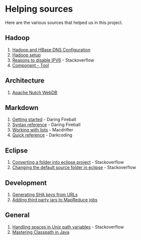 # Helping sources
Here are the various sources that helped us in this project.

## Hadoop
1. [Hadoop and HBase DNS Configuration][hadoop-1]
2. [Hadoop setup][hadoop-2]
3. [Reasons to disable IPV6][hadoop-3] - Stackoverflow
4. [Component - Tool][hadoop-4]

## Architecture
1. [Apache Nutch WebDB][arch-1]

## Markdown
1. [Getting started][markdown-1] - Daring Fireball
2. [Syntax reference][markdown-2] - Daring Fireball
3. [Working with lists][markdown-3] - Macdrifter
4. [Quick reference][markdown-4] - Darkcoding

## Eclipse
1. [Converting a folder into eclipse project][eclipse-1] - Stackoverflow
2. [Changing the default source folder in eclipse][eclipse-2] - Stackoverflow

## Development
1. [Generating SHA keys from URLs][dev-1] 
2. [Adding third party jars to MapReduce jobs][dev-2]

## General
1. [Handling spaces in Unix path variables][gen-1] - Stackoverflow
2. [Mastering Classpath in Java][gen-2]

[markdown-1]: http://daringfireball.net/projects/markdown/basics "Basics"
[markdown-2]: http://daringfireball.net/projects/markdown/syntax "Syntax"
[markdown-3]: http://www.macdrifter.com/2012/04/writing-in-markdown-lists.html "Lists"
[markdown-4]: http://www.darkcoding.net/software/markdown-quick-reference/ "Quick reference"
[eclipse-1]: http://stackoverflow.com/questions/179439/how-to-change-an-eclipse-default-project-into-a-java-project "Eclipse projects"
[eclipse-2]: http://gullele.wordpress.com/2011/06/02/change-default-source-directory-srcjava-in-eclipse-for-java-project/ "Changing source"
[dev-1]: http://www.sha1-online.com/sha1-java/ "SHA from strings"
[gen-1]: http://stackoverflow.com/questions/13173706/shell-script-to-enter-a-directory-folder-name-contains-spaces
[hadoop-1]: http://sujee.net/tech/articles/hadoop/hadoop-dns/ "DNS Configuration"
[hadoop-2]: http://www.rohitmenon.com/index.php/how-to-install-hadoop-on-ubuntulinux-mint/
[hadoop-3]: http://stackoverflow.com/questions/19774146/apache-pig-error-2118-for-input-string-4f80a111add9898
[dev-2]: http://grepalex.com/2013/02/25/hadoop-libjars/
[hadoop-4]: http://hadoop.apache.org/docs/stable/api/org/apache/hadoop/util/Tool.html
[gen-2]: http://kevinboone.net/classpath.html
[arch-1]: http://wiki.apache.org/nutch/WebDB

